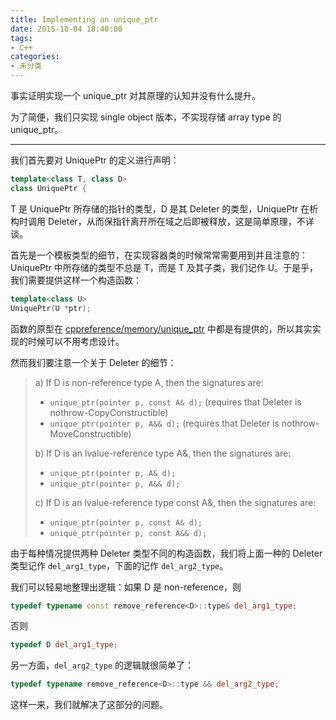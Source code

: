 ```yaml
---
title: Implementing an unique_ptr
date: 2015-10-04 18:40:00
tags:
- C++
categories:
- 未分类
---
```


事实证明实现一个 unique_ptr 对其原理的认知并没有什么提升。

为了简便，我们只实现 single object 版本，不实现存储 array type 的 unique_ptr。

----------

我们首先要对 UniquePtr 的定义进行声明：

```cpp
template<class T, class D>
class UniquePtr {
```

T 是 UniquePtr 所存储的指针的类型，D 是其 Deleter 的类型，UniquePtr 在析构时调用 Deleter，从而保指针离开所在域之后即被释放，这是简单原理，不详谈。

首先是一个模板类型的细节，在实现容器类的时候常常需要用到并且注意的：
UniquePtr 中所存储的类型不总是 T，而是 T 及其子类，我们记作 U。于是乎，我们需要提供这样一个构造函数：
```cpp
template<class U>
UniquePtr(U *ptr);
```

函数的原型在 [cppreference/memory/unique_ptr](http://en.cppreference.com/w/cpp/memory/unique_ptr) 中都是有提供的，所以其实实现的时候可以不用考虑设计。

然而我们要注意一个关于 Deleter 的细节：
> a) If D is non-reference type A, then the signatures are:
>
> + `unique_ptr(pointer p, const A& d);` (requires that Deleter is nothrow-CopyConstructible)
> + `unique_ptr(pointer p, A&& d);` (requires that Deleter is nothrow-MoveConstructible)
>
> b) If D is an lvalue-reference type A&, then the signatures are:
>
> + `unique_ptr(pointer p, A& d);`
> + `unique_ptr(pointer p, A&& d);`
>
> c) If D is an lvalue-reference type const A&, then the signatures are:
>
> + `unique_ptr(pointer p, const A& d);`
> + `unique_ptr(pointer p, const A&& d);`

由于每种情况提供两种 Deleter 类型不同的构造函数，我们将上面一种的 Deleter 类型记作 `del_arg1_type`，下面的记作 `del_arg2_type`。

我们可以轻易地整理出逻辑：如果 D 是 non-reference，则
```cpp
typedef typename const remove_reference<D>::type& del_arg1_type;
```
否则
```cpp
typedef D del_arg1_type;
```

另一方面，`del_arg2_type` 的逻辑就很简单了：
```cpp
typedef typename remove_reference<D>::type && del_arg2_type;
```

这样一来，我们就解决了这部分的问题。
